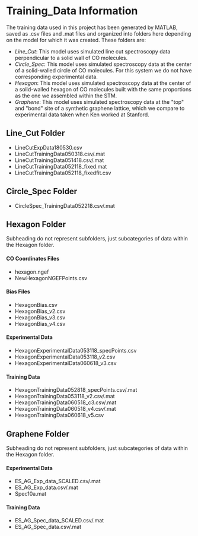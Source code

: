 # Training_Data Information

The training data used in this project has been generated by MATLAB, saved as .csv files and .mat files and organized into folders here depending on the model for which it was created. These folders are:
  * _Line_Cut_: This model uses simulated line cut spectroscopy data perpendicular to a solid wall of CO molecules.
  * _Circle_Spec_: This model uses simulated spectroscopy data at the center of a solid-walled circle of CO molecules. For this system we do not have corresponding experimental data. 
  * _Hexagon_: This model uses simulated spectroscopy data at the center of a solid-walled hexagon of CO molecules built with the same proportions as the one we assembled within the STM. 
  * _Graphene_: This model uses simulated spectroscopy data at the "top" and "bond" site of a synthetic graphene lattice, which we compare to experimental data taken when Ken worked at Stanford. 


## Line_Cut Folder

* LineCutExpData180530.csv 
* LineCutTrainingData050318.csv/.mat
* LineCutTrainingData051418.csv/.mat
* LineCutTrainingData052118_fixed.mat
* LineCutTrainingData052118_fixedfit.csv


## Circle_Spec Folder

* CircleSpec_TrainingData052218.csv/.mat


## Hexagon Folder

Subheading do not represent subfolders, just subcategories of data within the Hexagon folder. 

#### CO Coordinates Files
* hexagon.ngef
* NewHexagonNGEFPoints.csv

#### Bias Files
* HexagonBias.csv
* HexagonBias_v2.csv
* HexagonBias_v3.csv
* HexagonBias_v4.csv

#### Experimental Data
* HexagonExperimentalData053118_specPoints.csv
* HexagonExperimentalData053118_v2.csv
* HexagonExperimentalData060618_v3.csv

#### Training Data
* HexagonTrainingData052818_specPoints.csv/.mat
* HexagonTrainingData053118_v2.csv/.mat
* HexagonTrainingData060518_c3.csv/.mat
* HexagonTrainingData060518_v4.csv/.mat
* HexagonTrainingData060618_v5.csv


## Graphene Folder

Subheading do not represent subfolders, just subcategories of data within the Hexagon folder. 

#### Experimental Data
* ES_AG_Exp_data_SCALED.csv/.mat
* ES_AG_Exp_data.csv/.mat
* Spec10a.mat

#### Training Data
* ES_AG_Spec_data_SCALED.csv/.mat
* ES_AG_Spec_data.csv/.mat

